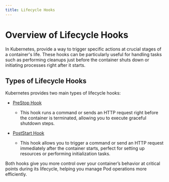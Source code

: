 ```yaml
---
title: Lifecycle Hooks
---
```


# Overview of Lifecycle Hooks

In Kubernetes, provide a way to trigger specific actions at crucial stages of a container's life. These hooks can be particularly useful for handling tasks such as performing cleanups just before the container shuts down or initiating processes right after it starts.

## Types of Lifecycle Hooks

Kubernetes provides two main types of lifecycle hooks:

- [PreStop Hook](./PreStop.md)
  - This hook runs a command or sends an HTTP request right before the container is terminated, allowing you to execute graceful shutdown steps.
  
- [PostStart Hook](./PostStart.md)
  - This hook allows you to trigger a command or send an HTTP request immediately after the container starts, perfect for setting up resources or performing initialization tasks.

Both hooks give you more control over your container’s behavior at critical points during its lifecycle, helping you manage Pod operations more efficiently.

